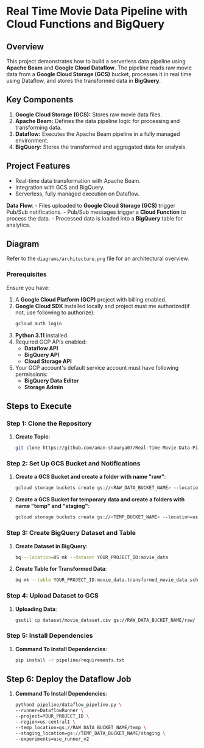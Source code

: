 # Real Time Movie Data Pipeline with Cloud Functions and BigQuery


## Overview
This project demonstrates how to build a serverless data pipeline using **Apache Beam** and **Google Cloud Dataflow**. The pipeline reads raw movie data from a **Google Cloud Storage (GCS)** bucket, processes it in real time using Dataflow, and stores the transformed data in **BigQuery**.

## Key Components
1. **Google Cloud Storage (GCS):** Stores raw movie data files.
2. **Apache Beam:** Defines the data pipeline logic for processing and transforming data.
3. **Dataflow:** Executes the Apache Beam pipeline in a fully managed environment.
4. **BigQuery:** Stores the transformed and aggregated data for analysis.

## Project Features
- Real-time data transformation with Apache Beam.
- Integration with GCS and BigQuery.
- Serverless, fully managed execution on Dataflow.


**Data Flow**:
    - Files uploaded to **Google Cloud Storage (GCS)** trigger Pub/Sub notifications.
    - Pub/Sub messages trigger a **Cloud Function** to process the data.
    - Processed data is loaded into a **BigQuery** table for analytics.

## Diagram
Refer to the `diagrams/architecture.png` file for an architectural overview.

### **Prerequisites**
Ensure you have:
1. A **Google Cloud Platform (GCP)** project with billing enabled.
2. **Google Cloud SDK** installed locally and project must me authorized(if not, use following to authorize):
    ```bash
    gcloud auth login
    ```
3. **Python 3.11** installed.
4. Required GCP APIs enabled:
   - **Dataflow API**
   - **BigQuery API**
   - **Cloud Storage API**
5. Your GCP account's default service account must have following permissions:
   - **BigQuery Data Editor**
   - **Storage Admin**

## Steps to Execute

### Step 1: Clone the Repository
1. **Create Topic**:
    ```bash
    git clone https://github.com/aman-shaurya07/Real-Time-Movie-Data-Pipeline-with-Cloud-Functions-and-BigQuery.git
    ```

### Step 2: Set Up GCS Bucket and Notifications
1. **Create a GCS Bucket and create a folder with name "raw"**:
    ```bash
    gcloud storage buckets create gs://<RAW_DATA_BUCKET_NAME> --location=us-central1
    ```
2. **Create a GCS Bucket for temporary data and create a folders with name "temp" and "staging"**:
    ```bash
    gcloud storage buckets create gs://<TEMP_BUCKET_NAME> --location=us-central1
    ```


### Step 3: Create BigQuery Dataset and Table
1. **Create Dataset in BigQuery**:
    ```bash
    bq --location=US mk --dataset YOUR_PROJECT_ID:movie_data
    ```

2. **Create Table for Transformed Data**:
    ```bash
    bq mk --table YOUR_PROJECT_ID:movie_data.transformed_movie_data schema.json
    ```

### Step 4: Upload Dataset to GCS
1. **Uploading Data**:
    ```bash
    gsutil cp dataset/movie_dataset.csv gs://RAW_DATA_BUCKET_NAME/raw/
    ```

### Step 5: Install Dependencies
1. **Command To Install Dependencies**:
    ```bash
    pip install -r pipeline/requirements.txt
    ```

##  Step 6: Deploy the Dataflow Job
1. **Command To Install Dependencies**:
    ```bash
    python3 pipeline/dataflow_pipeline.py \
    --runner=DataflowRunner \
    --project=YOUR_PROJECT_ID \
    --region=us-central1 \
    --temp_location=gs://RAW_DATA_BUCKET_NAME/temp \
    --staging_location=gs://TEMP_DATA_BUCKET_NAME/staging \
    --experiments=use_runner_v2
    ```


